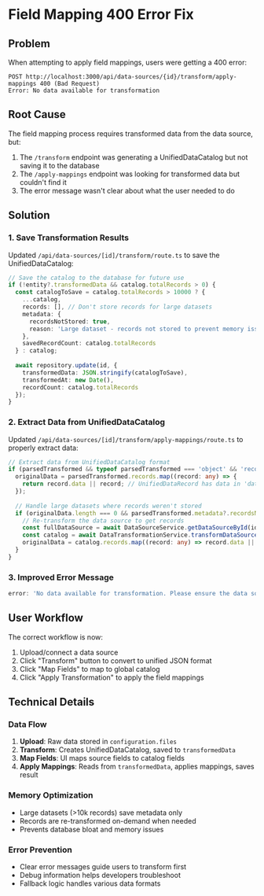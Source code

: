 # Field Mapping 400 Error Fix

## Problem

When attempting to apply field mappings, users were getting a 400 error:
```
POST http://localhost:3000/api/data-sources/{id}/transform/apply-mappings 400 (Bad Request)
Error: No data available for transformation
```

## Root Cause

The field mapping process requires transformed data from the data source, but:

1. The `/transform` endpoint was generating a UnifiedDataCatalog but not saving it to the database
2. The `/apply-mappings` endpoint was looking for transformed data but couldn't find it
3. The error message wasn't clear about what the user needed to do

## Solution

### 1. Save Transformation Results
Updated `/api/data-sources/[id]/transform/route.ts` to save the UnifiedDataCatalog:

```typescript
// Save the catalog to the database for future use
if (!entity?.transformedData && catalog.totalRecords > 0) {
  const catalogToSave = catalog.totalRecords > 10000 ? {
    ...catalog,
    records: [], // Don't store records for large datasets
    metadata: {
      recordsNotStored: true,
      reason: 'Large dataset - records not stored to prevent memory issues'
    },
    savedRecordCount: catalog.totalRecords
  } : catalog;
  
  await repository.update(id, {
    transformedData: JSON.stringify(catalogToSave),
    transformedAt: new Date(),
    recordCount: catalog.totalRecords
  });
}
```

### 2. Extract Data from UnifiedDataCatalog
Updated `/api/data-sources/[id]/transform/apply-mappings/route.ts` to properly extract data:

```typescript
// Extract data from UnifiedDataCatalog format
if (parsedTransformed && typeof parsedTransformed === 'object' && 'records' in parsedTransformed) {
  originalData = parsedTransformed.records.map((record: any) => {
    return record.data || record; // UnifiedDataRecord has data in 'data' property
  });
  
  // Handle large datasets where records weren't stored
  if (originalData.length === 0 && parsedTransformed.metadata?.recordsNotStored) {
    // Re-transform the data source to get records
    const fullDataSource = await DataSourceService.getDataSourceById(id, true);
    const catalog = await DataTransformationService.transformDataSource(fullDataSource);
    originalData = catalog.records.map((record: any) => record.data || record);
  }
}
```

### 3. Improved Error Message
```typescript
error: 'No data available for transformation. Please ensure the data source has been transformed first by clicking the "Transform" button.'
```

## User Workflow

The correct workflow is now:
1. Upload/connect a data source
2. Click "Transform" button to convert to unified JSON format
3. Click "Map Fields" to map to global catalog
4. Click "Apply Transformation" to apply the field mappings

## Technical Details

### Data Flow
1. **Upload**: Raw data stored in `configuration.files`
2. **Transform**: Creates UnifiedDataCatalog, saved to `transformedData`
3. **Map Fields**: UI maps source fields to catalog fields
4. **Apply Mappings**: Reads from `transformedData`, applies mappings, saves result

### Memory Optimization
- Large datasets (>10k records) save metadata only
- Records are re-transformed on-demand when needed
- Prevents database bloat and memory issues

### Error Prevention
- Clear error messages guide users to transform first
- Debug information helps developers troubleshoot
- Fallback logic handles various data formats